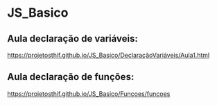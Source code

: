 # JS_Basico
## Aula declaração de variáveis: 
  https://projetosthif.github.io/JS_Basico/DeclaraçãoVariáveis/Aula1.html
## Aula declaração de funções:
  https://projetosthif.github.io/JS_Basico/Funcoes/funcoes
